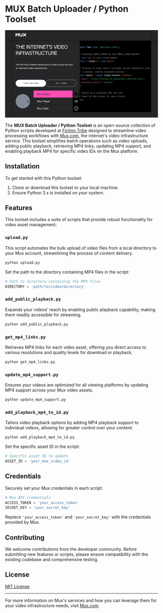 # MUX Batch Uploader / Python Toolset

![MUX Batch Uploader / Python Toolset Banner](https://github.com/fictiontribe/mux-python-sdk/blob/main/mux.jpg?raw=true)

The **MUX Batch Uploader / Python Toolset** is an open-source collection of Python scripts developed at [Fiction Tribe](https://fictiontribe.com) designed to streamline video processing workflows with [Mux.com](https://mux.com), the internet's video infrastructure service. This toolset simplifies batch operations such as video uploads, adding public playback, retrieving MP4 links, updating MP4 support, and enabling playback MP4 for specific video IDs on the Mux platform.

## Installation

To get started with this Python toolset:

1. Clone or download this toolset to your local machine.
2. Ensure Python 3.x is installed on your system.

## Features

This toolset includes a suite of scripts that provide robust functionality for video asset management:

### `upload.py`

This script automates the bulk upload of video files from a local directory to your Mux account, streamlining the process of content delivery.

```python
python upload.py
```

Set the path to the directory containing MP4 files in the script:

```python
# Path to directory containing the MP4 files
DIRECTORY = 'path/to/video/directory'
```

### `add_public_playback.py`

Expands your videos' reach by enabling public playback capability, making them readily accessible for streaming.

```python
python add_public_playback.py
```

### `get_mp4_links.py`

Retrieves MP4 links for each video asset, offering you direct access to various resolutions and quality levels for download or playback.

```python
python get_mp4_links.py
```

### `update_mp4_support.py`

Ensures your videos are optimized for all viewing platforms by updating MP4 support across your Mux video assets.

```python
python update_mp4_support.py
```

### `add_playback_mp4_to_id.py`

Tailors video playback options by adding MP4 playback support to individual videos, allowing for greater control over your content.

```python
python add_playback_mp4_to_id.py
```

Set the specific asset ID in the script:

```python
# Specific asset ID to update
ASSET_ID = 'your_mux_video_id'
```

## Credentials

Securely set your Mux credentials in each script:

```python
# Mux API credentials
ACCESS_TOKEN = 'your_access_token'
SECRET_KEY = 'your_secret_key'
```

Replace `'your_access_token'` and `'your_secret_key'` with the credentials provided by Mux.

## Contributing

We welcome contributions from the developer community. Before submitting new features or scripts, please ensure compatibility with the existing codebase and comprehensive testing.

## License

[MIT License](link-to-license)

---

For more information on Mux's services and how you can leverage them for your video infrastructure needs, visit [Mux.com](https://mux.com).
